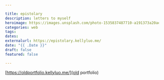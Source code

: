 ```yaml
---

title: epistolary
description: letters to myself
heroimage: https://images.unsplash.com/photo-1535837487710-a191373a20ae?ixlib=rb-1.2.1&ixid=eyJhcHBfaWQiOjEyMDd9&auto=format&fit=crop&w=700&q=80
categories: web
tags: 
dates:
externalurl: https://epistolary.kellyluo.me/
date: "{{ .Date }}"
draft: false
featured: false

---
```



[https://oldportfolio.kellyluo.me/](old portfolio)
